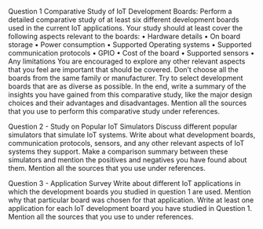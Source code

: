 Question 1
Comparative Study of IoT Development Boards: Perform a detailed comparative study of at least
six different development boards used in the current IoT applications. Your study should at least cover
the following aspects relevant to the boards:
• Hardware details
• On board storage
• Power consumption
• Supported Operating systems
• Supported communication protocols
• GPIO
• Cost of the board
• Supported sensors
• Any limitations
You are encouraged to explore any other relevant aspects that you feel are important that should
be covered.
Don’t choose all the boards from the same family or manufacturer. Try to select development boards
that are as diverse as possible.
In the end, write a summary of the insights you have gained from this comparative study, like the
major design choices and their advantages and disadvantages. Mention all the sources that you use to
perform this comparative study under references.



Question 2 - Study on Popular IoT Simulators
Discuss different popular simulators that simulate IoT systems. Write about what development boards,
communication protocols, sensors, and any other relevant aspects of IoT systems they support.
Make a comparison summary between these simulators and mention the positives and negatives
you have found about them. Mention all the sources that you use under references.

Question 3 - Application Survey
Write about different IoT applications in which the development boards you studied in question 1 are
used. Mention why that particular board was chosen for that application. Write at least one application
for each IoT development board you have studied in Question 1. Mention all the sources that you use
to under references.
